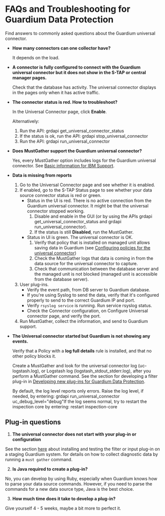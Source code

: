 # FAQs and Troubleshooting for Guardium Data Protection

Find answers to commonly asked questions about the Guardium universal connector.

-   **How many connectors can one collector have?**

    It depends on the load.

-   **A connector is fully configured to connect with the Guardium universal connector but it does not show in the S-TAP or central manager pages.**

    Check that the database has activity. The universal connector displays in the pages only when it has active traffic.

-   **The connector status is red. How to troubleshoot?**

    In the Universal Connector page, click **Enable**.

    Alternatively:

    1.  Run the API: grdapi get\_universal\_connector\_status
    2.  If the status is ok, run the API: grdapi stop\_universal\_connector
    3.  Run the API: grdapi run\_universal\_connector
    
-   **Does MustGather support the Guardium universal connector?**

    Yes, every MustGather option includes logs for the Guardium universal connector. See [Basic information for IBM Support](https://www.ibm.com/docs/en/guardium/11.4?topic=problems-basic-information-support).

-   **Data is missing from reports**

    1.  Go to the Universal Connector page and see whether it is enabled.
    2.  If enabled, go to the S-TAP Status page to see whether your data source connector status is red or green.
        -   Status in the UI is red. There is no active connection from the Guardium universal connector. It might be that the universal connector stopped working.
            1.  Disable and enable in the GUI \(or by using the APIs grdapi get\_universal\_connector\_status and grdapi run\_universal\_connector\).
            2.  If the status is still **Disabled**, run the MustGather.
        -   Status in UI is green. The universal connector is OK.
            1.  Verify that policy that is installed on managed unit allows saving data in Guardium \(see [Configuring policies for the universal connector](/docs/Guardium%20Data%20Protection/uc_policies_gdp.md))
            2.  Check the MustGather logs that data is coming in from the data source for the universal connector to capture.
            3.  Check that communication between the database server and the managed unit is not blocked \(managed unit is accessible from the database server\).
    3.  User plug-ins.
        -   Verify the event path, from DB server to Guardium database.
        -   If you're using Syslog to send the data, verify that it's configured properly to send to the correct Guardium IP and port.
        -   Verify `rsyslog service` is running. Run service rsyslog status.
        -   Check the Connector configuration, on Configure Universal connector page, and verify the port.
    4.  Run MustGather, collect the information, and send to Guardium support.
-   **The Universal connector started but Guardium is not showing any events.**

    Verify that a Policy with a **log full details** rule is installed, and that no other policy blocks it.

    Create a MustGather and look for the universal connector log \(uc-logstash.log\), or Logstash log \(logstash\_stdout\_stderr.log\), after you perform a MustGather command. See the section for developing a filter plug-in in [Developing new plug-ins for Guardium Data Protection](/docs/Guardium%20Data%20Protection/developing_plugins_gdp.md). 
    
    By default, the log level reports only errors. Raise the log level, if needed, by entering: grdapi run\_universal\_connector uc\_debug\_level="debug"If the log seems normal, try to restart the inspection core by entering: restart inspection-core


## Plug-in questions

1.   **The universal connector does not start with your plug-in or configuration**

See the section [here](/docs/Guardium%20Data%20Protection/developing_plugins_gdp.md) about installing and testing the filter or input plug-in on a staging Guardium system.  for details on how to collect diagnostic data by running a `must gather` command.

2.    **Is Java required to create a plug-in?**

No, you can develop by using Ruby, especially when Guardium knows how to parse your data source commands. However, if you need to parse the commands for a new data source type, Java is the best choice.

3.    **How much time does it take to develop a plug-in?**

Give yourself 4 - 5 weeks, maybe a bit more to perfect it.
